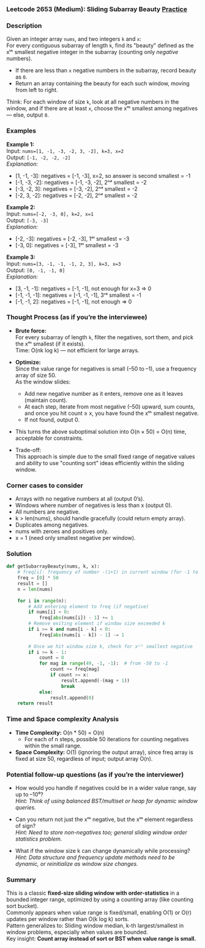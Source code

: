 ### Leetcode 2653 (Medium): Sliding Subarray Beauty [Practice](https://leetcode.com/problems/sliding-subarray-beauty)

### Description  
Given an integer array `nums`, and two integers `k` and `x`:  
For every contiguous subarray of length `k`, find its "beauty" defined as the xᵗʰ smallest negative integer in the subarray (counting only *negative* numbers).  
- If there are less than `x` negative numbers in the subarray, record beauty as `0`.  
- Return an array containing the beauty for each such window, moving from left to right.

Think: For each window of size `k`, look at all negative numbers in the window, and if there are at least `x`, choose the xᵗʰ smallest among negatives — else, output `0`.

### Examples  

**Example 1:**  
Input: `nums=[1, -1, -3, -2, 3, -2], k=3, x=2`  
Output: `[-1, -2, -2, -2]`  
*Explanation:*
- [1, -1, -3]: negatives = [-1, -3], x=2, so answer is second smallest = -1
- [-1, -3, -2]: negatives = [-1, -3, -2], 2ⁿᵈ smallest = -2
- [-3, -2, 3]: negatives = [-3, -2], 2ⁿᵈ smallest = -2
- [-2, 3, -2]: negatives = [-2, -2], 2ⁿᵈ smallest = -2

**Example 2:**  
Input: `nums=[-2, -3, 0], k=2, x=1`  
Output: `[-3, -3]`  
*Explanation:*
- [-2, -3]: negatives = [-2, -3], 1ˢᵗ smallest = -3
- [-3, 0]: negatives = [-3], 1ˢᵗ smallest = -3

**Example 3:**  
Input: `nums=[3, -1, -1, -1, 2, 3], k=3, x=3`  
Output: `[0, -1, -1, 0]`  
*Explanation:*
- [3, -1, -1]: negatives = [-1, -1], not enough for x=3 ⇒ 0
- [-1, -1, -1]: negatives = [-1, -1, -1], 3ʳᵈ smallest = -1
- [-1, -1, 2]: negatives = [-1, -1], not enough ⇒ 0

### Thought Process (as if you’re the interviewee)  
- **Brute force:**  
  For every subarray of length `k`, filter the negatives, sort them, and pick the xᵗʰ smallest (if it exists).  
  Time: O(nk log k) — not efficient for large arrays.
- **Optimize:**  
  Since the value range for negatives is small (–50 to –1), use a frequency array of size 50.  
  As the window slides:
  - Add new negative number as it enters, remove one as it leaves (maintain count).
  - At each step, iterate from most negative (–50) upward, sum counts, and once you hit count ≥ x, you have found the xᵗʰ smallest negative.
  - If not found, output 0.

- This turns the above suboptimal solution into O(n × 50) = O(n) time, acceptable for constraints.
- Trade-off:  
  This approach is simple due to the small fixed range of negative values and ability to use "counting sort" ideas efficiently within the sliding window.

### Corner cases to consider  
- Arrays with no negative numbers at all (output 0’s).
- Windows where number of negatives is less than x (output 0).
- All numbers are negative.
- k > len(nums), should handle gracefully (could return empty array).
- Duplicates among negatives.
- nums with zeroes and positives only.
- x = 1 (need only smallest negative per window).

### Solution

```python
def getSubarrayBeauty(nums, k, x):
    # freq[i]: frequency of number -(i+1) in current window (for -1 to -50)
    freq = [0] * 50
    result = []
    n = len(nums)
    
    for i in range(n):
        # Add entering element to freq (if negative)
        if nums[i] < 0:
            freq[abs(nums[i]) - 1] += 1
        # Remove exiting element if window size exceeded k
        if i >= k and nums[i - k] < 0:
            freq[abs(nums[i - k]) - 1] -= 1
        
        # Once we hit window size k, check for xᵗʰ smallest negative
        if i >= k - 1:
            count = 0
            for mag in range(49, -1, -1):  # from -50 to -1
                count += freq[mag]
                if count >= x:
                    result.append(-(mag + 1))
                    break
            else:
                result.append(0)
    return result
```

### Time and Space complexity Analysis  

- **Time Complexity:** O(n \* 50) = O(n)  
  - For each of n steps, possible 50 iterations for counting negatives within the small range.
- **Space Complexity:** O(1) (ignoring the output array), since freq array is fixed at size 50, regardless of input; output array O(n).

### Potential follow-up questions (as if you’re the interviewer)  

- How would you handle if negatives could be in a wider value range, say up to –10⁶?  
  *Hint: Think of using balanced BST/multiset or heap for dynamic window queries.*

- Can you return not just the xᵗʰ negative, but the xᵗʰ element regardless of sign?  
  *Hint: Need to store non-negatives too; general sliding window order statistics problem.*

- What if the window size k can change dynamically while processing?  
  *Hint: Data structure and frequency update methods need to be dynamic, or reinitialize as window size changes.*

### Summary
This is a classic **fixed-size sliding window with order-statistics** in a bounded integer range, optimized by using a counting array (like counting sort bucket).  
Commonly appears when value range is fixed/small, enabling O(1) or O(r) updates per window rather than O(k log k) sorts.  
Pattern generalizes to: Sliding window median, k-th largest/smallest in window problems, especially when values are bounded.  
Key insight: **Count array instead of sort or BST when value range is small.**